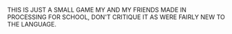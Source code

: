 THIS IS JUST A SMALL GAME MY AND MY FRIENDS MADE IN PROCESSING FOR SCHOOL, DON'T CRITIQUE IT AS WERE FAIRLY NEW TO THE LANGUAGE.
